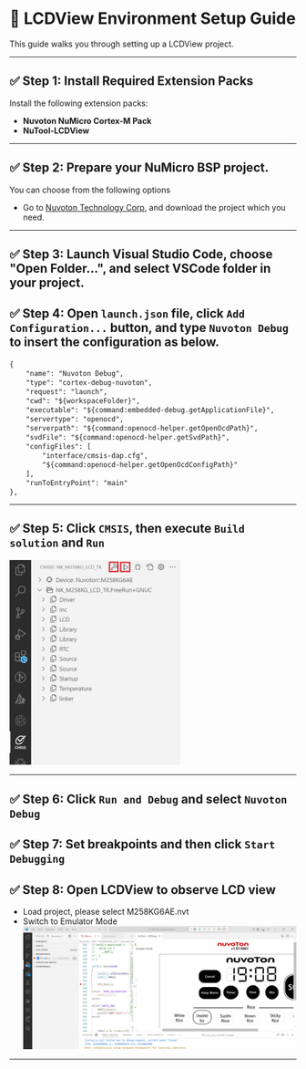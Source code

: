 # 🔧 LCDView Environment Setup Guide

This guide walks you through setting up a LCDView project.

---

## ✅ Step 1: Install Required Extension Packs

Install the following extension packs:
- **Nuvoton NuMicro Cortex-M Pack**
- **NuTool-LCDView**

---

## ✅ Step 2: Prepare your NuMicro BSP project.
You can choose from the following options
- Go to [Nuvoton Technology Corp](https://github.com/opennuvoton), and download the project which you need.

---

## ✅ Step 3: Launch Visual Studio Code, choose "Open Folder...", and select VSCode folder in your project.

## ✅ Step 4: Open `launch.json` file, click `Add Configuration...` button, and type `Nuvoton Debug` to insert the configuration as below.
    {
        "name": "Nuvoton Debug",
        "type": "cortex-debug-nuvoton",
        "request": "launch",
        "cwd": "${workspaceFolder}",
        "executable": "${command:embedded-debug.getApplicationFile}",
        "servertype": "openocd",
        "serverpath": "${command:openocd-helper.getOpenOcdPath}",
        "svdFile": "${command:openocd-helper.getSvdPath}",
        "configFiles": [
            "interface/cmsis-dap.cfg",
            "${command:openocd-helper.getOpenOcdConfigPath}"
        ],
        "runToEntryPoint": "main"
    },

---

## ✅ Step 5: Click `CMSIS`, then execute `Build solution` and `Run`

<img src="https://raw.githubusercontent.com/OpenNuvoton/Nuvoton_Tools/master/img/LCDView/step3.jpg" width="300"  />

---



## ✅ Step 6: Click `Run and Debug` and select `Nuvoton Debug`

## ✅ Step 7: Set breakpoints and then click `Start Debugging`

## ✅ Step 8: Open LCDView to observe LCD view
- Load project, please select M258KG6AE.nvt
- Switch to Emulator Mode
![](../../img/LCDView/step7.jpg)

---